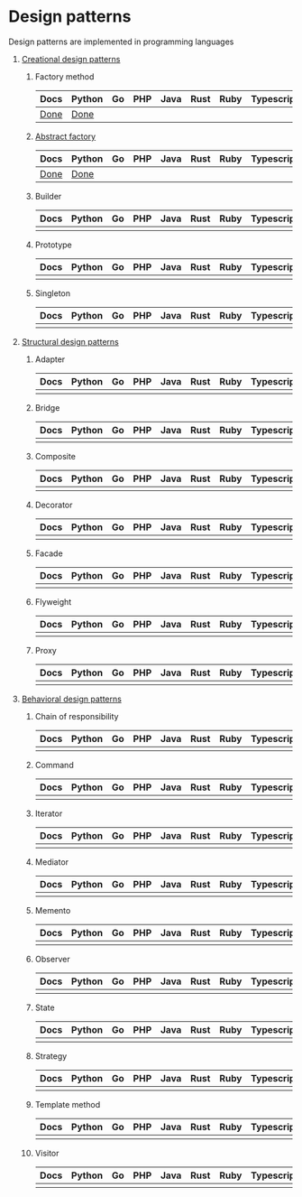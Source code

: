 # Design patterns

Design patterns are implemented in programming languages

1. [Creational design patterns](https://refactoring.guru/design-patterns/creational-patterns)
   
   1. Factory method
      
      | Docs                               | Python                           | Go | PHP | Java | Rust | Ruby | Typescript |
      |------------------------------------|----------------------------------|----|-----|------|------|------|------------|
      | [Done](./factory_method/README.md) | [Done](./factory_method/main.py) |    |     |      |      |      |            |

   1. [Abstract factory](./abstract_factory/)

      | Docs                                 | Python                             | Go | PHP | Java | Rust | Ruby | Typescript |
      |--------------------------------------|------------------------------------|----|-----|------|------|------|------------|
      | [Done](./abstract_factory/README.md) | [Done](./abstract_factory/main.py) |    |     |      |      |      |            |

   1. Builder
      
      | Docs | Python | Go | PHP | Java | Rust | Ruby | Typescript |
      |------|--------|----|-----|------|------|------|------------|
      |      |        |    |     |      |      |      |            |

   1. Prototype
      
      | Docs | Python | Go | PHP | Java | Rust | Ruby | Typescript |
      |------|--------|----|-----|------|------|------|------------|
      |      |        |    |     |      |      |      |            |

   1. Singleton
      
      | Docs | Python | Go | PHP | Java | Rust | Ruby | Typescript |
      |------|--------|----|-----|------|------|------|------------|
      |      |        |    |     |      |      |      |            |

1. [Structural design patterns](https://refactoring.guru/design-patterns/structural-patterns)
   
   1. Adapter
      
      | Docs | Python | Go | PHP | Java | Rust | Ruby | Typescript |
      |------|--------|----|-----|------|------|------|------------|
      |      |        |    |     |      |      |      |            |

   1. Bridge
      
      | Docs | Python | Go | PHP | Java | Rust | Ruby | Typescript |
      |------|--------|----|-----|------|------|------|------------|
      |      |        |    |     |      |      |      |            |

   1. Composite
      
      | Docs | Python | Go | PHP | Java | Rust | Ruby | Typescript |
      |------|--------|----|-----|------|------|------|------------|
      |      |        |    |     |      |      |      |            |

   1. Decorator
      
      | Docs | Python | Go | PHP | Java | Rust | Ruby | Typescript |
      |------|--------|----|-----|------|------|------|------------|
      |      |        |    |     |      |      |      |            |

   1. Facade
      
      | Docs | Python | Go | PHP | Java | Rust | Ruby | Typescript |
      |------|--------|----|-----|------|------|------|------------|
      |      |        |    |     |      |      |      |            |

   1. Flyweight
      
      | Docs | Python | Go | PHP | Java | Rust | Ruby | Typescript |
      |------|--------|----|-----|------|------|------|------------|
      |      |        |    |     |      |      |      |            |

   1. Proxy
      
      | Docs | Python | Go | PHP | Java | Rust | Ruby | Typescript |
      |------|--------|----|-----|------|------|------|------------|
      |      |        |    |     |      |      |      |            |

1. [Behavioral design patterns](https://refactoring.guru/design-patterns/behavioral-patterns)
   
   1. Chain of responsibility
      
      | Docs | Python | Go | PHP | Java | Rust | Ruby | Typescript |
      |------|--------|----|-----|------|------|------|------------|
      |      |        |    |     |      |      |      |            |

   1. Command
      
      | Docs | Python | Go | PHP | Java | Rust | Ruby | Typescript |
      |------|--------|----|-----|------|------|------|------------|
      |      |        |    |     |      |      |      |            |

   1. Iterator
      
      | Docs | Python | Go | PHP | Java | Rust | Ruby | Typescript |
      |------|--------|----|-----|------|------|------|------------|
      |      |        |    |     |      |      |      |            |

   1. Mediator
      
      | Docs | Python | Go | PHP | Java | Rust | Ruby | Typescript |
      |------|--------|----|-----|------|------|------|------------|
      |      |        |    |     |      |      |      |            |

   1. Memento
      
      | Docs | Python | Go | PHP | Java | Rust | Ruby | Typescript |
      |------|--------|----|-----|------|------|------|------------|
      |      |        |    |     |      |      |      |            |

   1. Observer
      
      | Docs | Python | Go | PHP | Java | Rust | Ruby | Typescript |
      |------|--------|----|-----|------|------|------|------------|
      |      |        |    |     |      |      |      |            |

   1. State
      
      | Docs | Python | Go | PHP | Java | Rust | Ruby | Typescript |
      |------|--------|----|-----|------|------|------|------------|
      |      |        |    |     |      |      |      |            |

   1. Strategy
      
      | Docs | Python | Go | PHP | Java | Rust | Ruby | Typescript |
      |------|--------|----|-----|------|------|------|------------|
      |      |        |    |     |      |      |      |            |

   1. Template method
      
      | Docs | Python | Go | PHP | Java | Rust | Ruby | Typescript |
      |------|--------|----|-----|------|------|------|------------|
      |      |        |    |     |      |      |      |            |

   1. Visitor

      | Docs | Python | Go | PHP | Java | Rust | Ruby | Typescript |
      |------|--------|----|-----|------|------|------|------------|
      |      |        |    |     |      |      |      |            |

